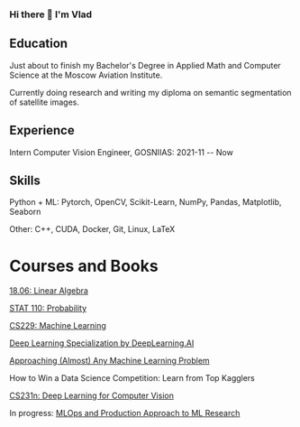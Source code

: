 ### Hi there 👋 I'm Vlad

## Education
Just about to finish my Bachelor's Degree in Applied Math and Computer Science at the Moscow Aviation Institute.

Currently doing research and writing my diploma on semantic segmentation of satellite images.

## Experience
Intern Computer Vision Engineer, GOSNIIAS: 2021-11 -- Now

## Skills
Python + ML: Pytorch, OpenCV, Scikit-Learn, NumPy, Pandas, Matplotlib, Seaborn

Other: C++, CUDA, Docker, Git, Linux, LaTeX

# Courses and Books
[18.06: Linear Algebra](https://ocw.mit.edu/courses/18-06-linear-algebra-spring-2010/)

[STAT 110: Probability](https://projects.iq.harvard.edu/stat110/home)

[CS229: Machine Learning](https://www.youtube.com/playlist?list=PLoROMvodv4rNH7qL6-efu_q2_bPuy0adh)

[Deep Learning Specialization by DeepLearning.AI](https://ru.coursera.org/specializations/deep-learning)

[Approaching (Almost) Any Machine Learning Problem](https://www.amazon.com/Approaching-Almost-Machine-Learning-Problem-ebook/dp/B089P13QHT)

How to Win a Data Science Competition: Learn from Top Kagglers

[CS231n: Deep Learning for Computer Vision](http://cs231n.stanford.edu/)

In progress: [MLOps and Production Approach to ML Research](https://ods.ai/tracks/ml-in-production-spring-22)

